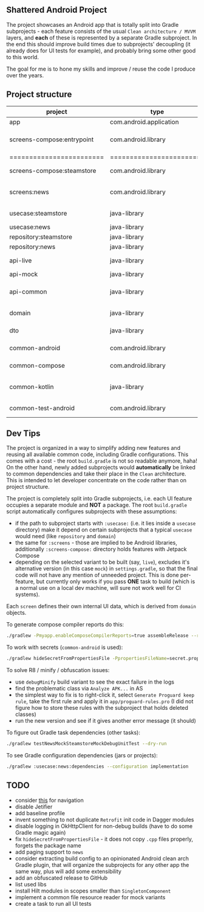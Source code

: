 ## Shattered Android Project

The project showcases an Android app that is totally split into Gradle subprojects - each feature
consists of the usual `Clean architecture / MVVM` layers, and **each** of these is represented by a
separate Gradle subproject. In the end this should improve build times due to subprojects'
decoupling (it already does for UI tests for example), and probably bring some other good to this
world.

The goal for me is to hone my skills and improve / reuse the code I produce over the years.

## Project structure

project|type|what does
-|-|-
app|com.android.application|keeps the App class... that's it!
screens-compose:entrypoint|com.android.library|hosts navigation logic and provides access to all other screens
========================|========================|========================
screens-compose:steamstore|com.android.library|shows items from store.steampowered.com
screens:news|com.android.library|shows news from currentsapi.services (requires auth)
usecase:steamstore|java-library|performs business transformations of data
usecase:news|java-library|--
repository:steamstore|java-library|governs access to external API's
repository:news|java-library|--
api-live|java-library|live implementation for the above
api-mock|java-library|mock one
api-common|java-library|stores interfaces for external APIs, maybe should be also split into multiple projects
domain|java-library|keeps data classes used by the app
dto|java-library|describes objects coming from the backend
common-android|com.android.library|reusable classes dependent on Android framework
common-compose|com.android.library|reusable classes related to Jetpack Compose only
common-kotlin|java-library|reusable classes that do not dependent on Android framework
common-test-android|com.android.library|reusable test classes dependent on Android framework

## Dev Tips

The project is organized in a way to simplify adding new features and reusing all available common
code, including Gradle configurations. This comes with a cost - the root `build.gradle` is not so
readable anymore, haha! On the other hand, newly added subprojects would **automatically** be linked to
common dependencies and take their place in the `Clean` architecture. This is intended to let
developer concentrate on the code rather than on project structure.

The project is completely split into Gradle subprojects, i.e. each UI feature occupies a separate
module and **NOT** a package. The root `build.gradle` script automatically configures subprojects
with these assumptions:

- if the path to subproject starts with `:usecase:` (i.e. it lies inside a `usecase` directory) make
  it depend on certain subprojects that a typical `usecase` would need (like `repository` and `domain`)
- the same for `:screens` - those are implied to be Android libraries, additionally
  `:screens-compose:` directory holds features with Jetpack Compose
- depending on the selected variant to be built (say, `live`), excludes it's alternative version (in
  this case `mock`) in `settings.gradle`, so that the final code will not have any mention of
  unneeded project. This is done per-feature, but currently only works if you pass **ONE** task to
  build (which is a normal use on a local dev machine, will sure not work well for CI systems).

Each `screen` defines their own internal UI data, which is derived from `domain` objects.

To generate compose compiler reports do this:

```bash
./gradlew -Pmyapp.enableComposeCompilerReports=true assembleRelease --rerun-tasks
```

To work with secrets (`common-android` is used):

```bash
./gradlew hideSecretFromPropertiesFile -PpropertiesFileName=secret.properties -Ppackage=com.pratclot
```

To solve R8 / minify / obfuscation issues:

- use `debugMinify` build variant to see the exact failure in the logs
- find the problematic class via `Analyze APK...` in AS
- the simplest way to fix is to right-click it, select `Generate Proguard keep rule`, take the first
  rule and apply it in `app/proguard-rules.pro` (I did not figure how to store these rules with the
  subproject that holds deleted classes)
- run the new version and see if it gives another error message (it should)

To figure out Gradle task dependencies (other tasks):

```bash
./gradlew testNewsMockSteamstoreMockDebugUnitTest --dry-run
```

To see Gradle configuration dependencies (jars or projects):

```bash
./gradlew :usecase:news:dependencies --configuration implementation
```

## TODO

- consider [this](https://github.com/raamcosta/compose-destinations) for navigation
- disable Jetifier
- add baseline profile
- invent something to not duplicate `Retrofit` init code in Dagger modules
- disable logging in OkHttpClient for non-debug builds (have to do some Gradle magic again)
- fix `hideSecretFromPropertiesFile` - it does not copy `.cpp` files properly, forgets the package
  name
- add paging support to `news`
- consider extracting build config to an opinionated Android clean arch Gradle plugin, that will
  organize the subprojects for any other app the same way, plus will add some extensibility
- add an obfuscated release to GitHub
- list used libs
- install Hilt modules in scopes smaller than `SingletonComponent`
- implement a common file resource reader for mock variants
- create a task to run all UI tests
